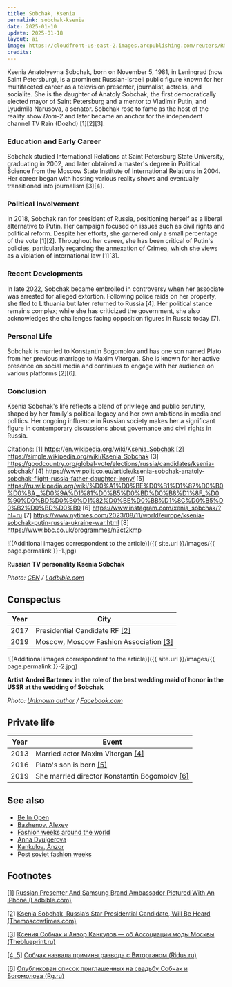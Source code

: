 ```yaml
---
title: Sobchak, Ksenia
permalink: sobchak-ksenia
date: 2025-01-10
update: 2025-01-18
layout: ai
image: https://cloudfront-us-east-2.images.arcpublishing.com/reuters/RNXUNAJGKRMSPPXWIJAUMEFBGQ.jpg
credits:
---
```


Ksenia Anatolyevna Sobchak, born on November 5, 1981, in Leningrad (now Saint Petersburg), is a prominent Russian-Israeli public figure known for her multifaceted career as a television presenter, journalist, actress, and socialite. She is the daughter of Anatoly Sobchak, the first democratically elected mayor of Saint Petersburg and a mentor to Vladimir Putin, and Lyudmila Narusova, a senator. Sobchak rose to fame as the host of the reality show *Dom-2* and later became an anchor for the independent channel TV Rain (Dozhd) [1][2][3].

### Education and Early Career
Sobchak studied International Relations at Saint Petersburg State University, graduating in 2002, and later obtained a master's degree in Political Science from the Moscow State Institute of International Relations in 2004. Her career began with hosting various reality shows and eventually transitioned into journalism [3][4].

### Political Involvement
In 2018, Sobchak ran for president of Russia, positioning herself as a liberal alternative to Putin. Her campaign focused on issues such as civil rights and political reform. Despite her efforts, she garnered only a small percentage of the vote [1][2]. Throughout her career, she has been critical of Putin's policies, particularly regarding the annexation of Crimea, which she views as a violation of international law [1][3].

### Recent Developments
In late 2022, Sobchak became embroiled in controversy when her associate was arrested for alleged extortion. Following police raids on her property, she fled to Lithuania but later returned to Russia [4]. Her political stance remains complex; while she has criticized the government, she also acknowledges the challenges facing opposition figures in Russia today [7].

### Personal Life
Sobchak is married to Konstantin Bogomolov and has one son named Plato from her previous marriage to Maxim Vitorgan. She is known for her active presence on social media and continues to engage with her audience on various platforms [2][6].

### Conclusion
Ksenia Sobchak's life reflects a blend of privilege and public scrutiny, shaped by her family's political legacy and her own ambitions in media and politics. Her ongoing influence in Russian society makes her a significant figure in contemporary discussions about governance and civil rights in Russia.

Citations:
[1] https://en.wikipedia.org/wiki/Ksenia_Sobchak
[2] https://simple.wikipedia.org/wiki/Ksenia_Sobchak
[3] https://goodcountry.org/global-vote/elections/russia/candidates/ksenia-sobchak/
[4] https://www.politico.eu/article/ksenia-sobchak-anatoly-sobchak-flight-russia-father-daughter-irony/
[5] https://ru.wikipedia.org/wiki/%D0%A1%D0%BE%D0%B1%D1%87%D0%B0%D0%BA,_%D0%9A%D1%81%D0%B5%D0%BD%D0%B8%D1%8F_%D0%90%D0%BD%D0%B0%D1%82%D0%BE%D0%BB%D1%8C%D0%B5%D0%B2%D0%BD%D0%B0
[6] https://www.instagram.com/xenia_sobchak/?hl=ru
[7] https://www.nytimes.com/2023/08/11/world/europe/ksenia-sobchak-putin-russia-ukraine-war.html
[8] https://www.bbc.co.uk/programmes/n3ct2kmp

![(Additional images correspondent to the article)]({{ site.url }}/images/{{ page.permalink }}-1.jpg)

**Russian TV personality Ksenia Sobchak**

*Photo: [CEN](https://www.ladbible.com/news/weird-russian-presenter-and-samsung-brand-ambassador-pictured-with-an-iphone-20181018?fbclid=IwAR2JlM2AhXEaea9HA0n1bk4Hw6Bpt3WYsLUplriCcmNJJ4GuU2bLJoelOdw) / [Ladbible.com](https://www.ladbible.com/news/weird-russian-presenter-and-samsung-brand-ambassador-pictured-with-an-iphone-20181018?fbclid=IwAR2JlM2AhXEaea9HA0n1bk4Hw6Bpt3WYsLUplriCcmNJJ4GuU2bLJoelOdw)*

## Сonspectus

|Year|City|
|-|-|
|2017|Presidential Candidate RF <span id="a2">[\[2\]](#f2)</span>|
|2019|Moscow, Moscow Fashion Association <span id="a3">[\[3\]](#f3)</span>|

![(Additional images correspondent to the article)]({{ site.url }}/images/{{ page.permalink }}-2.jpg)

**Artist Andrei Bartenev in the role of the best wedding maid of honor in the USSR at the wedding of Sobchak**

*Photo: [Unknown author](https://www.facebook.com/photo.php?fbid=10214850684567432&set=p.10214850684567432&type=3&theater) / [Facebook.com](https://www.facebook.com/photo.php?fbid=10214850684567432&set=p.10214850684567432&type=3&theater)*

## Private life

|Year|Event|
|-|-|
|2013|Married actor Maxim Vitorgan <span id="a4">[\[4\]](#f4)</span>|
|2016|Plato's son is born <span id="a4">[\[5\]](#f4)</span>|
|2019|She married director Konstantin Bogomolov <span id="a6">[\[6\]](#f6)</span>|

## See also

+ [Be In Open](be-in-open)
+ [Bazhenov, Alexey](bazhenov-alexey)
+ [Fashion weeks around the world](fashion-weeks-around-the-world)
+ [Anna Dyulgerova](dyulgerova-anna)
+ [Kankulov, Anzor](kankulov-anzor)
+ [Post soviet fashion weeks](post-soviet-fashion-weeks)

## Footnotes

[[1]](#a1) <span id="f1"></span> [Russian Presenter And Samsung Brand Ambassador Pictured With An iPhone (Ladbible.com)](https://www.ladbible.com/news/weird-russian-presenter-and-samsung-brand-ambassador-pictured-with-an-iphone-20181018?fbclid=IwAR2JlM2AhXEaea9HA0n1bk4Hw6Bpt3WYsLUplriCcmNJJ4GuU2bLJoelOdw)

[[2]](#a2) <span id="f2"></span> [Ksenia Sobchak, Russia’s Star Presidential Candidate, Will Be Heard (Themoscowtimes.com)](https://www.themoscowtimes.com/2017/10/26/ksenia-sobchak-russias-star-presidential-candidate-a59377)

[[3]](#a3) <span id="f3"></span> [Ксения Собчак и Анзор Канкулов — об Ассоциации моды Москвы (Theblueprint.ru)](https://theblueprint.ru/fashion/fashion-association)

[[4, 5]](#a4) <span id="f4"></span> [Собчак назвала причины развода с Виторганом (Ridus.ru)](https://www.ridus.ru/news/295106)

[[6]](#a6) <span id="f6"></span> [Опубликован список приглашенных на свадьбу Собчак и Богомолова (Rg.ru)](https://rg.ru/2019/09/11/opublikovan-spisok-priglashennyh-na-svadbe-sobchak-i-bogomolova.html)
